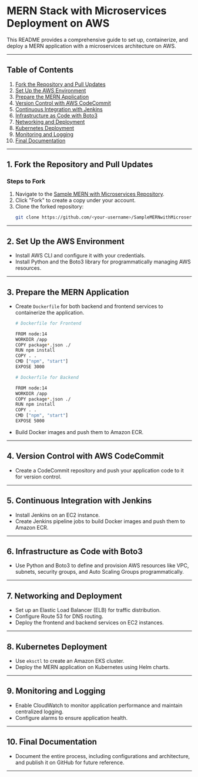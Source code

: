 # MERN Stack with Microservices Deployment on AWS

This README provides a comprehensive guide to set up, containerize, and deploy a MERN application with a microservices architecture on AWS.

---

## Table of Contents
1. [Fork the Repository and Pull Updates](#1-fork-the-repository-and-pull-updates)
2. [Set Up the AWS Environment](#2-set-up-the-aws-environment)
3. [Prepare the MERN Application](#3-prepare-the-mern-application)
4. [Version Control with AWS CodeCommit](#4-version-control-with-aws-codecommit)
5. [Continuous Integration with Jenkins](#5-continuous-integration-with-jenkins)
6. [Infrastructure as Code with Boto3](#6-infrastructure-as-code-with-boto3)
7. [Networking and Deployment](#7-networking-and-deployment)
8. [Kubernetes Deployment](#8-kubernetes-deployment)
9. [Monitoring and Logging](#9-monitoring-and-logging)
10. [Final Documentation](#10-final-documentation)

---

## **1. Fork the Repository and Pull Updates**

### **Steps to Fork**
1. Navigate to the [Sample MERN with Microservices Repository](https://github.com/UnpredictablePrashant/SampleMERNwithMicroservices).
2. Click "Fork" to create a copy under your account.
3. Clone the forked repository:
   ```bash
   git clone https://github.com/<your-username>/SampleMERNwithMicroservices.git
   ```
   
---

## **2. Set Up the AWS Environment**

- Install AWS CLI and configure it with your credentials.
- Install Python and the Boto3 library for programmatically managing AWS resources.

---

## **3. Prepare the MERN Application**

- Create `Dockerfile` for both backend and frontend services to containerize the application.
  ```bash
  # Dockerfile for Frontend

  FROM node:14
  WORKDIR /app
  COPY package*.json ./
  RUN npm install
  COPY . .
  CMD ["npm", "start"]
  EXPOSE 3000

  ```

  ```bash
  # Dockerfile for Backend
  
  FROM node:14
  WORKDIR /app
  COPY package*.json ./
  RUN npm install
  COPY . .
  CMD ["npm", "start"]
  EXPOSE 5000

  ```

- Build Docker images and push them to Amazon ECR.

---

## **4. Version Control with AWS CodeCommit**

- Create a CodeCommit repository and push your application code to it for version control.

---

## **5. Continuous Integration with Jenkins**

- Install Jenkins on an EC2 instance.
- Create Jenkins pipeline jobs to build Docker images and push them to Amazon ECR.

---

## **6. Infrastructure as Code with Boto3**

- Use Python and Boto3 to define and provision AWS resources like VPC, subnets, security groups, and Auto Scaling Groups programmatically.

---

## **7. Networking and Deployment**

- Set up an Elastic Load Balancer (ELB) for traffic distribution.
- Configure Route 53 for DNS routing.
- Deploy the frontend and backend services on EC2 instances.

---

## **8. Kubernetes Deployment**

- Use `eksctl` to create an Amazon EKS cluster.
- Deploy the MERN application on Kubernetes using Helm charts.

---

## **9. Monitoring and Logging**

- Enable CloudWatch to monitor application performance and maintain centralized logging.
- Configure alarms to ensure application health.

---

## **10. Final Documentation**

- Document the entire process, including configurations and architecture, and publish it on GitHub for future reference.

---
